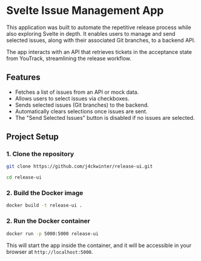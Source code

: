 # Svelte Issue Management App

This application was built to automate the repetitive release process while also exploring Svelte in depth. It enables users to manage and send selected issues, along with their associated Git branches, to a backend API.

The app interacts with an API that retrieves tickets in the acceptance state from YouTrack, streamlining the release workflow.

## Features

- Fetches a list of issues from an API or mock data.
- Allows users to select issues via checkboxes.
- Sends selected issues (Git branches) to the backend.
- Automatically clears selections once issues are sent.
- The "Send Selected Issues" button is disabled if no issues are selected.

## Project Setup

### 1. Clone the repository

```bash
git clone https://github.com/j4ckwinter/release-ui.git

cd release-ui
```

### 2. Build the Docker image

```bash
docker build -t release-ui .
```

### 2. Run the Docker container

```bash
docker run -p 5000:5000 release-ui
```

This will start the app inside the container, and it will be accessible in your browser at `http://localhost:5000`.
